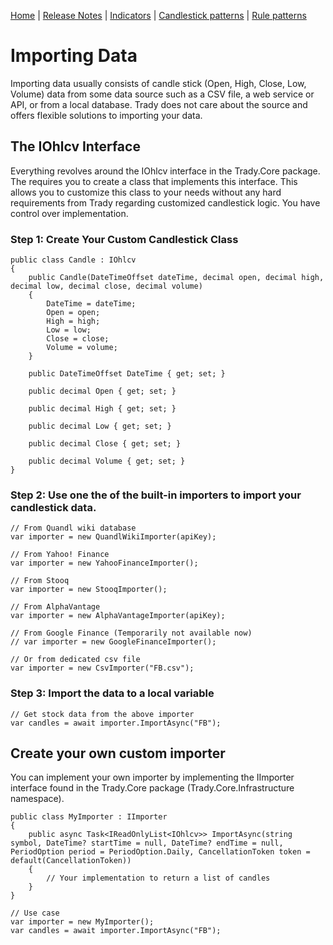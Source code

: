 [Home](index.md) | [Release Notes](release_notes.md) | [Indicators](indicators.md) | [Candlestick patterns](candlesticks.md) | [Rule patterns](rule_patterns.md)

# Importing Data
Importing data usually consists of candle stick (Open, High, Close, Low, Volume) data from some data source such as a CSV file, a web service or API, or from a local database.  Trady does not care about the source and offers flexible solutions to importing your data.

## The IOhlcv Interface
Everything revolves around the IOhlcv interface in the Trady.Core package.  The requires you to create a class that implements this interface.  This allows you to customize this class to your needs without any hard requirements from Trady regarding customized candlestick logic.  You have control over implementation.

### Step 1: Create Your Custom Candlestick Class
    public class Candle : IOhlcv
    {
        public Candle(DateTimeOffset dateTime, decimal open, decimal high, decimal low, decimal close, decimal volume)
        {
            DateTime = dateTime;
            Open = open;
            High = high;
            Low = low;
            Close = close;
            Volume = volume;
        }

        public DateTimeOffset DateTime { get; set; }

        public decimal Open { get; set; }

        public decimal High { get; set; }

        public decimal Low { get; set; }

        public decimal Close { get; set; }

        public decimal Volume { get; set; }
    }

### Step 2: Use one the of the built-in importers to import your candlestick data.

    // From Quandl wiki database
    var importer = new QuandlWikiImporter(apiKey);

    // From Yahoo! Finance
    var importer = new YahooFinanceImporter();

    // From Stooq
    var importer = new StooqImporter();

    // From AlphaVantage
    var importer = new AlphaVantageImporter(apiKey);

    // From Google Finance (Temporarily not available now)
    // var importer = new GoogleFinanceImporter();

    // Or from dedicated csv file
    var importer = new CsvImporter("FB.csv");

### Step 3: Import the data to a local variable

    // Get stock data from the above importer
    var candles = await importer.ImportAsync("FB");

## Create your own custom importer
You can implement your own importer by implementing the IImporter interface found in the Trady.Core package (Trady.Core.Infrastructure namespace).

    public class MyImporter : IImporter
    {
        public async Task<IReadOnlyList<IOhlcv>> ImportAsync(string symbol, DateTime? startTime = null, DateTime? endTime = null, PeriodOption period = PeriodOption.Daily, CancellationToken token = default(CancellationToken))
        {
            // Your implementation to return a list of candles
        }
    }
    
    // Use case
    var importer = new MyImporter();
    var candles = await importer.ImportAsync("FB");

